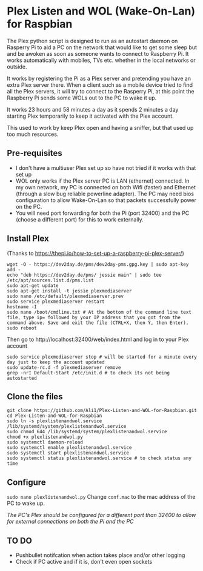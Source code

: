 # Plex Listen and WOL (Wake-On-Lan) for Raspbian

The Plex python script is designed to run as an autostart daemon on Rasperry Pi to aid a PC on the network that would like to get some sleep but and be awoken as soon as someone wants to connect to Raspberry Pi. It works automatically with mobiles, TVs etc. whether in the local networks or outside.

It works by registering the Pi as a Plex server and pretending you have an extra Plex server there. When a client such as a mobile device tried to find all the Plex servers, it will try to connect to the Rasperry Pi, at this point the Raspberry Pi sends some WOLs out to the PC to wake it up.

It works 23 hours and 58 minutes a day as it spends 2 minutes a day starting Plex temporarily to keep it activated with the Plex account.

This used to work by keep Plex open and having a sniffer, but that used up too much resources.

## Pre-requisites
- I don't have a multiuser Plex set up so have not tried if it works with that set up
- WOL only works if the Plex server PC is LAN (ethernet) connected. In my own network, my PC is connected on both Wifi (faster) and Ethernet (through a slow bug reliable powerline adapter). The PC may need bios configuration to allow Wake-On-Lan so that packets successfully power on the PC.
- You will need port forwarding for both the Pi (port 32400) and the PC (choose a different port) for this to work externally.

## Install Plex

(Thanks to https://thepi.io/how-to-set-up-a-raspberry-pi-plex-server/)
```
wget -O - https://dev2day.de/pms/dev2day-pms.gpg.key | sudo apt-key add -
echo "deb https://dev2day.de/pms/ jessie main" | sudo tee /etc/apt/sources.list.d/pms.list
sudo apt-get update
sudo apt-get install -t jessie plexmediaserver
sudo nano /etc/default/plexmediaserver.prev
sudo service plexmediaserver restart
hostname -I
sudo nano /boot/cmdline.txt # At the bottom of the command line text file, type ip= followed by your IP address that you got from the command above. Save and exit the file (CTRL+X, then Y, then Enter).
sudo reboot
```
Then go to http://localhost:32400/web/index.html and log in to your Plex account
```
sudo service plexmediaserver stop # will be started for a minute every day just to keep the account updated
sudo update-rc.d -f plexmediaserver remove
grep -nrI Default-Start /etc/init.d # to check its not being autostarted
```

## Clone the files
```
git clone https://github.com/Ali1/Plex-Listen-and-WOL-for-Raspbian.git
cd Plex-Listen-and-WOL-for-Raspbian
sudo ln -s plexlistenandwol.service /lib/systemd/system/plexlistenandwol.service
sudo chmod 644 /lib/systemd/system/plexlistenandwol.service
chmod +x plexlistenandwol.py
sudo systemctl daemon-reload
sudo systemctl enable plexlistenandwol.service
sudo systemctl start plexlistenandwol.service
sudo systemctl status plexlistenandwol.service # to check status any time
```
## Configure
```sudo nano plexlistenandwol.py```
Change ```conf.mac``` to the mac address of the PC to wake up.

*The PC's Plex should be configured for a different port than 32400 to allow for external connections on both the Pi and the PC*

## 

## TO DO
- Pushbullet notifcation when action takes place and/or other logging
- Check if PC active and if it is, don't even open sockets
